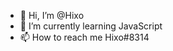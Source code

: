 - 👋 Hi, I’m @Hixo
- 🌱 I’m currently learning JavaScript
- 📫 How to reach me Hixo#8314

<!---
Hixo23/Hixo23 is a ✨ special ✨ repository because its `README.md` (this file) appears on your GitHub profile.
You can click the Preview link to take a look at your changes.
--->
